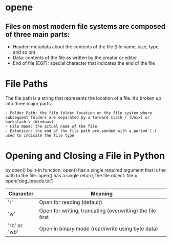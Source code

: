 # opene 
## Files on most modern file systems are composed of three main parts:

   - Header: metadata about the contents of the file (file name, size, type, and so on)
   - Data: contents of the file as written by the creator or editor
   - End of file (EOF): special character that indicates the end of the file
# File Paths
The file path is a string that represents the location of a file. It’s broken up into three major parts:

    - Folder Path: the file folder location on the file system where subsequent folders are separated by a forward slash / (Unix) or backslash \ (Windows)
    - File Name: the actual name of the file
    - Extension: the end of the file path pre-pended with a period (.) used to indicate the file type
# Opening and Closing a File in Python
by open() built-in function. open() has a single required argument that is the path to the file. open() has a single return, the file object:
file = open('dog_breeds.txt')

|Character| Meaning|
| ----------- | ----------- |
|'r'|Open for reading (default)|
|'w'| Open for writing, truncating (overwriting) the file first|
|'rb' or 'wb'|Open in binary mode (read/write using byte data)|


